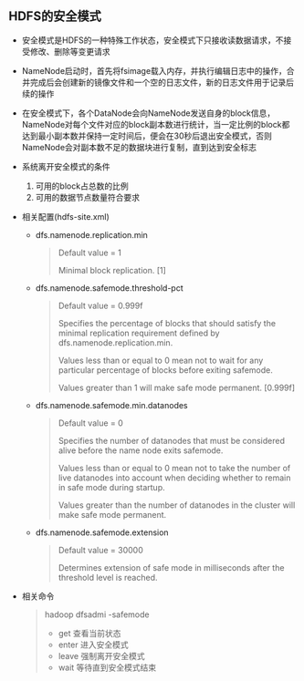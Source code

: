 ## HDFS的安全模式

- 安全模式是HDFS的一种特殊工作状态，安全模式下只接收读数据请求，不接受修改、删除等变更请求

- NameNode启动时，首先将fsimage载入内存，并执行编辑日志中的操作，合并完成后会创建新的镜像文件和一个空的日志文件，新的日志文件用于记录后续的操作

- 在安全模式下，各个DataNode会向NameNode发送自身的block信息，NameNode对每个文件对应的block副本数进行统计，当一定比例的block都达到最小副本数并保持一定时间后，便会在30秒后退出安全模式，否则NameNode会对副本数不足的数据块进行复制，直到达到安全标志

- 系统离开安全模式的条件

  1. 可用的block占总数的比例
  2. 可用的数据节点数量符合要求

- 相关配置(hdfs-site.xml)

  - dfs.namenode.replication.min

    > Default value = 1
    >
    > Minimal block replication. [1]

  - dfs.namenode.safemode.threshold-pct

    > Default value = 0.999f
    >
    > Specifies the percentage of blocks that should satisfy the minimal replication requirement defined by dfs.namenode.replication.min.
    >
    > Values less than or equal to 0 mean not to wait for any particular percentage of blocks before exiting safemode.
    >
    > Values greater than 1 will make safe mode permanent. [0.999f]

  - dfs.namenode.safemode.min.datanodes

    > Default value = 0
    >
    > Specifies the number of datanodes that must be considered alive before the name node exits safemode.
    >
    > Values less than or equal to 0 mean not to take the number of live datanodes into account when deciding whether to remain in safe mode during startup.
    >
    > Values greater than the number of datanodes in the cluster will make safe mode permanent.

  - dfs.namenode.safemode.extension

    > Default value = 30000
    >
    > Determines extension of safe mode in milliseconds after the threshold level is reached.

- 相关命令

  > hadoop dfsadmi -safemode <command>
  >
  > - get     查看当前状态
  > - enter     进入安全模式
  > - leave     强制离开安全模式
  > - wait     等待直到安全模式结束